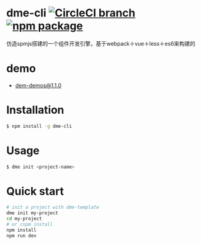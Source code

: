 # dme-cli [![CircleCI branch](https://img.shields.io/circleci/project/unclay/dme-cli/master.svg)](https://circleci.com/gh/unclay/dme-cli) [![npm package](https://img.shields.io/npm/v/dme-cli.svg)](https://www.npmjs.com/package/dme-cli)

仿造spmjs搭建的一个组件开发引擎，基于webpack＋vue＋less＋es6来构建的

# demo

+ [dem-demos@1.1.0](http://source.unclay.com/dme/1.1.0/index.html)

# Installation

``` bash
$ npm install -g dme-cli
```

# Usage

``` bash
$ dme init <project-name>
```

# Quick start

``` bash
# init a project with dme-template
dme init my-project
cd my-project
# or cnpm install
npm install
npm run dev
```